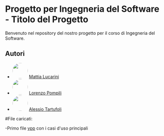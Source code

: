 # Progetto per Ingegneria del Software - Titolo del Progetto

Benvenuto nel repository del nostro progetto per il corso di Ingegneria del Software.

## Autori

- <img src="https://github.com/mattia-lucarini.png" width="50" height="50" style="border-radius: 50%;"> [Mattia Lucarini](https://github.com/mattia-lucarini)
- <img src="https://github.com/lorenzo-pompili.png" width="50" height="50" style="border-radius: 50%;"> [Lorenzo Pompili](https://github.com/lorenzo-pompili)
- <img src="https://github.com/alessio-tartufoli.png" width="50" height="50" style="border-radius: 50%;"> [Alessio Tartufoli](https://github.com/alessio-tartufoli)


#File caricati:

-Primo file [vpp](https://github.com/lollounicam/IDSproject/blob/main/IDS%20PROGETTO%202023.vpp) con i casi d'uso principali
